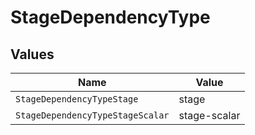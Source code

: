 # StageDependencyType


## Values

| Name                             | Value                            |
| -------------------------------- | -------------------------------- |
| `StageDependencyTypeStage`       | stage                            |
| `StageDependencyTypeStageScalar` | stage-scalar                     |